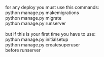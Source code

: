 for any deploy you must use this commands:
</br>
python manage.py makemigrations
</br>
python manage.py migrate
</br>
python manage.py runserver
</br>
</br>
but if this is your first time you have to use:
</br>
python manage.py initialsetup
</br>
python manage.py createsuperuser
</br>
before runserver
